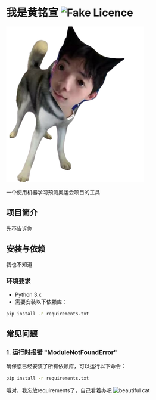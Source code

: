 # 我是黄铭宣 ![Fake Licence](https://img.shields.io/badge/Ricky_syq-Laura_lzy-blue)
![Korean Eddie](/WechatIMG243762-removebg-preview.png)

一个使用机器学习预测奥运会项目的工具

## 项目简介

先不告诉你

## 安装与依赖
我也不知道

### 环境要求

- Python 3.x
- 需要安装以下依赖库：

```bash
pip install -r requirements.txt
```

## 常见问题

### 1. 运行时报错 "ModuleNotFoundError"
确保您已经安装了所有依赖库，可以运行以下命令：
```bash
pip install -r requirements.txt
```
哦对，我忘放requirements了，自己看着办吧
![beautiful cat]()
